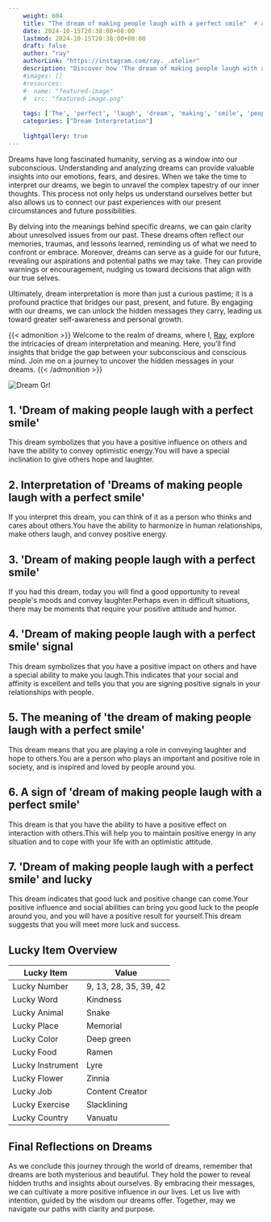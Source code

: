```yaml
---
    weight: 604
    title: "The dream of making people laugh with a perfect smile"  # Assuming 'title' column exists
    date: 2024-10-15T20:38:00+08:00
    lastmod: 2024-10-15T20:38:00+08:00
    draft: false
    author: "ray"
    authorLink: "https://instagram.com/ray._.atelier"
    description: "Discover how 'The dream of making people laugh with a perfect smile' can interpret your future and uncover its significant meanings in your life."
    #images: []
    #resources:
    #- name: "featured-image"
    #  src: "featured-image.png"
    
    tags: ['The', 'perfect', 'laugh', 'dream', 'making', 'smile', 'people']
    categories: ["Dream Interpretation"]
    
    lightgallery: true
---
```

    
Dreams have long fascinated humanity, serving as a window into our subconscious. Understanding and analyzing dreams can provide valuable insights into our emotions, fears, and desires. When we take the time to interpret our dreams, we begin to unravel the complex tapestry of our inner thoughts. This process not only helps us understand ourselves better but also allows us to connect our past experiences with our present circumstances and future possibilities.

By delving into the meanings behind specific dreams, we can gain clarity about unresolved issues from our past. These dreams often reflect our memories, traumas, and lessons learned, reminding us of what we need to confront or embrace. Moreover, dreams can serve as a guide for our future, revealing our aspirations and potential paths we may take. They can provide warnings or encouragement, nudging us toward decisions that align with our true selves.

Ultimately, dream interpretation is more than just a curious pastime; it is a profound practice that bridges our past, present, and future. By engaging with our dreams, we can unlock the hidden messages they carry, leading us toward greater self-awareness and personal growth.

{{< admonition >}}
Welcome to the realm of dreams, where I, [Ray](https://instagram.com/ray._.atelier), explore the intricacies of dream interpretation and meaning. Here, you’ll find insights that bridge the gap between your subconscious and conscious mind. Join me on a journey to uncover the hidden messages in your dreams.
{{< /admonition >}}

![Dream Grl](https://cdn.pixabay.com/photo/2017/11/02/03/35/gothic-2910057_1280.jpg "Dream Grl")

## 1. 'Dream of making people laugh with a perfect smile'
This dream symbolizes that you have a positive influence on others and have the ability to convey optimistic energy.You will have a special inclination to give others hope and laughter.

## 2. Interpretation of 'Dreams of making people laugh with a perfect smile'
If you interpret this dream, you can think of it as a person who thinks and cares about others.You have the ability to harmonize in human relationships, make others laugh, and convey positive energy.

## 3. 'Dream of making people laugh with a perfect smile'
If you had this dream, today you will find a good opportunity to reveal people's moods and convey laughter.Perhaps even in difficult situations, there may be moments that require your positive attitude and humor.

## 4. 'Dream of making people laugh with a perfect smile' signal
This dream symbolizes that you have a positive impact on others and have a special ability to make you laugh.This indicates that your social and affinity is excellent and tells you that you are signing positive signals in your relationships with people.

## 5. The meaning of 'the dream of making people laugh with a perfect smile'
This dream means that you are playing a role in conveying laughter and hope to others.You are a person who plays an important and positive role in society, and is inspired and loved by people around you.

## 6. A sign of 'dream of making people laugh with a perfect smile'
This dream is that you have the ability to have a positive effect on interaction with others.This will help you to maintain positive energy in any situation and to cope with your life with an optimistic attitude.

## 7. 'Dream of making people laugh with a perfect smile' and lucky
This dream indicates that good luck and positive change can come.Your positive influence and social abilities can bring you good luck to the people around you, and you will have a positive result for yourself.This dream suggests that you will meet more luck and success.

## Lucky Item Overview
| Lucky Item          | Value              |
|---------------|--------------------|
| Lucky Number        | 9, 13, 28, 35, 39, 42  |
| Lucky Word          | Kindness |
| Lucky Animal        | Snake |
| Lucky Place         | Memorial     |
| Lucky Color         | Deep green     |
| Lucky Food          | Ramen      |
| Lucky Instrument    | Lyre |
| Lucky Flower        | Zinnia    |
| Lucky Job           | Content Creator       |
| Lucky Exercise      | Slacklining  |
| Lucky Country       | Vanuatu    |


##  Final Reflections on Dreams

As we conclude this journey through the world of dreams, remember that dreams are both mysterious and beautiful. They hold the power to reveal hidden truths and insights about ourselves. By embracing their messages, we can cultivate a more positive influence in our lives. Let us live with intention, guided by the wisdom our dreams offer. Together, may we navigate our paths with clarity and purpose.
